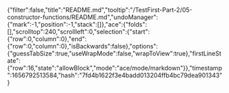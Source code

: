 {"filter":false,"title":"README.md","tooltip":"/TestFirst-Part-2/05-constructor-functions/README.md","undoManager":{"mark":-1,"position":-1,"stack":[]},"ace":{"folds":[],"scrolltop":240,"scrollleft":0,"selection":{"start":{"row":0,"column":0},"end":{"row":0,"column":0},"isBackwards":false},"options":{"guessTabSize":true,"useWrapMode":false,"wrapToView":true},"firstLineState":{"row":16,"state":"allowBlock","mode":"ace/mode/markdown"}},"timestamp":1656792513584,"hash":"7fd4b1622f3e4badd013204ffb4bc79dea901343"}
